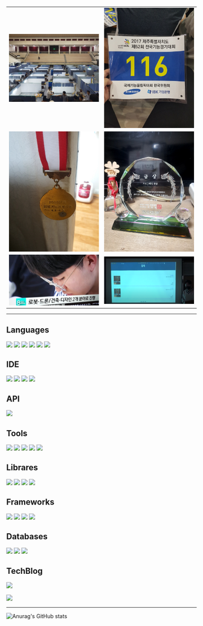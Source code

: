 <table>
  <tr>
    <td><img src="/111.jpg" width = "400" /></td>
    <td><img src="/222.jpg" width = "400" /></td>
  </tr>
  <tr>
    <td><img src="/333.jpg" width = "400" /></td>
    <td><img src="/444.jpg" width = "400" /></td>
  </tr>
  <!-- <tr>
    <td><img src="/555.jpg" width = "400" /></td>
    <td><img src="/666.jpg" width = "400" /></td>
  </tr> -->
  <tr>
    <td><img src="/777.jpg" width = "400" /></td>
    <td><img src="/888.png" width = "400" /></td>
  </tr>
</table>

-----------------------------------------------------

## Languages

<img src="https://img.shields.io/badge/C-A8B9CC?&logo=c&style=for-the-badge&logoColor=white"/></a>
<img src="https://img.shields.io/badge/C++-00599C?&logo=cplusplus&style=for-the-badge&logoColor=white"/></a>
<img src="https://img.shields.io/badge/Java-2F2625?&logo=coffeescript&logoColor=white&style=for-the-badge"/></a>
<img src="https://img.shields.io/badge/JS-F7DF1E?&logo=javascript&logoColor=white&style=for-the-badge"/></a>
<img src="https://img.shields.io/badge/HTML-E34F26?&logo=html5&logoColor=white&style=for-the-badge"/></a>
<img src="https://img.shields.io/badge/CSS-1572B6?&logo=css3&logoColor=white&style=for-the-badge"/></a>

## IDE

<img src="https://img.shields.io/badge/Eclipse-2C2255?&logo=eclipseide&logoColor=white&style=for-the-badge"/></a>
<img src="https://img.shields.io/badge/Notepad++-90E59A?&logo=notepadplusplus&logoColor=white&style=for-the-badge"/></a>
<img src="https://img.shields.io/badge/Visual Studio-5C2D91?&logo=visualstudio&logoColor=white&style=for-the-badge"/></a>
<img src="https://img.shields.io/badge/Visual Studio Code-007ACC?&logo=visualstudiocode&logoColor=white&style=for-the-badge"/></a>

## API

<img src="https://img.shields.io/badge/DirectX9-2C3E50?&logo=xstate&logoColor=white&style=for-the-badge"/></a>

## Tools

<img src="https://img.shields.io/badge/Gradle-02303A?&logo=gradle&logoColor=white&style=for-the-badge"/></a>
<img src="https://img.shields.io/badge/GitHub-181717?&logo=github&logoColor=white&style=for-the-badge"/></a>
<img src="https://img.shields.io/badge/Figma-F24E1E?&logo=figma&logoColor=white&style=for-the-badge"/></a>
<img src="https://img.shields.io/badge/Docker-2496ED?&logo=docker&logoColor=white&style=for-the-badge"/></a>
<img src="https://img.shields.io/badge/Source Tree-0052CC?&logoColor=white&style=for-the-badge"/></a>

## Librares

<img src="https://img.shields.io/badge/Bootstrap-7952B3?&logo=bootstrap&logoColor=white&style=for-the-badge"/></a>
<img src="https://img.shields.io/badge/React.js-61DAFB?&logo=reactquery&logoColor=white&style=for-the-badge"/></a>
<img src="https://img.shields.io/badge/thymeleaf-005F0F?&logo=thymeleaf&logoColor=white&style=for-the-badge"/></a>
<img src="https://img.shields.io/badge/jquery-0769AD?&logo=jquery&logoColor=white&style=for-the-badge"/></a>

## Frameworks

<img src="https://img.shields.io/badge/Spring-6DB33F?&logo=spring&logoColor=white&style=for-the-badge"/></a>
<img src="https://img.shields.io/badge/Spring Boot-6DB33F?&logo=springboot&logoColor=white&style=for-the-badge"/></a>
<img src="https://img.shields.io/badge/Spring Security-6DB33F?&logo=springsecurity&logoColor=white&style=for-the-badge"/></a>
<img src="https://img.shields.io/badge/JUnit-25A162?&logo=junit5&logoColor=white&style=for-the-badge"/></a>

## Databases

<img src="https://img.shields.io/badge/MySQL-4479A1?&logo=mysql&logoColor=white&style=for-the-badge"/></a>
<img src="https://img.shields.io/badge/microsoft sql server-CC2927?&logo=microsoftsqlserver&logoColor=white&style=for-the-badge"/></a>
<img src="https://img.shields.io/badge/Maria DB-003545?&logo=mariadb&logoColor=white&style=for-the-badge"/></a>

## TechBlog

<a href="https://velog.io/@tamxt4047" target="_blank"><img src="https://img.shields.io/badge/Velog-20C997?&logo=velog&logoColor=white"/></a>

<a href="https://jonghyeon0829.tistory.com/" target="_blank"><img src="https://img.shields.io/badge/Tistory-20C997?&logo=velog&logoColor=white"/></a>

------------------------------------------------------

![Anurag's GitHub stats](https://github-readme-stats.vercel.app/api?username=jongHyeon0000&show_icons=true&theme=radical)
